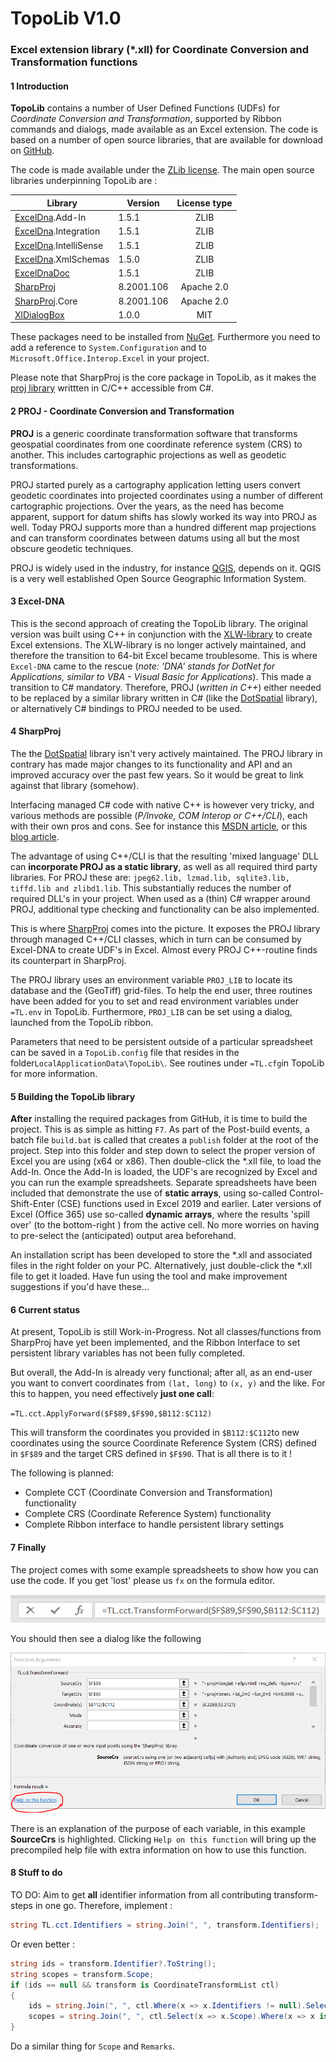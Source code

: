 # TopoLib V1.0

### Excel extension library (*.xll) for Coordinate Conversion and Transformation functions

#### 1	Introduction

**TopoLib** contains a number of User Defined Functions (UDFs) for *Coordinate Conversion and Transformation*, supported by Ribbon commands and dialogs, made available as an Excel extension. The code is based on a number of open source libraries, that are available for download on [GitHub](https://github.com/).

The code is made available under the [ZLib license](License.md).   The  main open source libraries underpinning TopoLib are :

| Library                                                      | Version    | License type |
| ------------------------------------------------------------ | ---------- | :----------: |
| [ExcelDna](https://github.com/Excel-DNA/ExcelDna).Add-In     | 1.5.1      |     ZLIB     |
| [ExcelDna](https://github.com/Excel-DNA/ExcelDna).Integration | 1.5.1      |     ZLIB     |
| [ExcelDna](https://github.com/Excel-DNA/ExcelDna).IntelliSense | 1.5.1      |     ZLIB     |
| [ExcelDna](https://github.com/Excel-DNA/ExcelDna).XmlSchemas | 1.5.0      |     ZLIB     |
| [ExcelDnaDoc](https://github.com/Excel-DNA/ExcelDnaDoc)      | 1.5.1      |     ZLIB     |
| [SharpProj](https://github.com/AmpScm/SharpProj)             | 8.2001.106 |  Apache 2.0  |
| [SharpProj](https://github.com/AmpScm/SharpProj).Core        | 8.2001.106 |  Apache 2.0  |
| [XlDialogBox](https://github.com/Duijndam-Dev/XlDialogBox)   | 1.0.0      |     MIT      |

These packages need to be installed from [NuGet](https://www.nuget.org/).  Furthermore you need to add a reference to `System.Configuration` and to `Microsoft.Office.Interop.Excel` in your project.

Please note that SharpProj is the core package in TopoLib, as it makes the [proj library](https://proj.org/index.html) writtten in C/C++ accessible from C#.

#### 2	PROJ - Coordinate Conversion and Transformation 

**PROJ** is a generic coordinate transformation software that transforms geospatial coordinates from one coordinate reference system (CRS) to another. This includes cartographic projections as well as geodetic transformations.

PROJ started purely as a cartography application letting users convert geodetic coordinates into projected coordinates using a number of different cartographic projections. Over the years, as the need has become apparent, support for datum shifts has slowly worked its way into PROJ as well. Today PROJ supports more than a hundred different map projections and can transform coordinates between datums using all but the most obscure geodetic techniques. 

PROJ is widely used in the industry, for instance [QGIS](https://www.qgis.org/en/site/), depends on it. QGIS is a very well established Open Source Geographic Information System. 

#### 3	Excel-DNA

This is the second approach of creating the TopoLib library. The original version was built using C++ in conjunction with the [XLW-library](https://github.com/xlw/xlw) to create Excel extensions. The XLW-library is no longer actively maintained, and therefore the transition to 64-bit Excel became troublesome. This is where `Excel-DNA`  came to the rescue (*note: 'DNA' stands for DotNet for Applications, similar to VBA - Visual Basic for Applications*). This made a transition to C# mandatory.  Therefore, PROJ (*written in C++*) either needed to be replaced by a similar library written in C# (like the [DotSpatial](https://github.com/DotSpatial/DotSpatial) library),  or alternatively C#  bindings to PROJ needed to be used. 

#### 4	SharpProj

The the [DotSpatial](https://github.com/DotSpatial/DotSpatial) library isn't very actively maintained. The PROJ library in contrary has made major changes to its functionality and API and an improved accuracy over the past few years. So it would be great to link against that library (somehow). 

Interfacing managed C# code with native C++ is however very tricky, and various methods are possible (*P/Invoke, COM Interop or C++/CLI*), each with their own pros and cons. See for instance this [MSDN article](https://social.msdn.microsoft.com/Forums/vstudio/en-US/299da822-5539-4e5b-9ba7-b614e564c9f4/presenting-a-c-library-lib-for-use-in-c-project?forum=vcgeneral), or this [blog article](https://mark-borg.github.io/blog/2017/interop/).  

The advantage of using C++/CLI is that the resulting 'mixed language' DLL can **incorporate PROJ as a static library**, as well as all required third party libraries. For PROJ these are: `jpeg62.lib, lzmad.lib, sqlite3.lib, tiffd.lib and zlibd1.lib`. This substantially reduces the number of required DLL's in your project. When used as a (thin) C# wrapper around PROJ, additional type checking and functionality can be also implemented.

This is where [SharpProj](https://github.com/AmpScm/SharpProj) comes into the picture. It exposes the PROJ library through managed C++/CLI classes, which in turn can be consumed by Excel-DNA to create UDF's in Excel. Almost every  PROJ C++-routine finds its counterpart in SharpProj.

The PROJ library uses an environment variable `PROJ_LIB` to locate its database and the (GeoTiff) grid-files. To help the end user, three routines have been added for you to set and read environment variables under `=TL.env` in TopoLib. Furthermore, `PROJ_LIB`  can be set using a dialog, launched from the TopoLib ribbon.

Parameters that need to be persistent outside of a particular spreadsheet can be saved in a `TopoLib.config` file that resides in the folder`LocalApplicationData\TopoLib\`. See routines under  `=TL.cfg`in TopoLib for more information.

#### 5	Building the TopoLib library

**After** installing the required packages from GitHub, it is time to build the project. This is as simple as hitting `F7`. As part of the Post-build events, a batch file `build.bat` is called that creates a `publish` folder at the root of the project. Step into this folder and step down to select the proper version of Excel you are using (x64 or x86). Then double-click the *.xll file, to load the Add-In. Once the Add-In is loaded, the UDF's are recognized by Excel and you can run the example spreadsheets. Separate spreadsheets have been included that demonstrate the use of **static arrays**, using so-called Control-Shift-Enter (CSE) functions used in Excel 2019 and earlier. Later versions of Excel (Office 365) use so-called **dynamic arrays**, where the results 'spill over' (to the bottom-right ) from the active cell. No more worries on having to pre-select the (anticipated) output area beforehand. 

An installation script has been developed to store the *.xll and associated files in the right folder on your PC. Alternatively, just double-click the *.xll file to get it loaded.  Have fun using the tool and make improvement suggestions if you'd have these...

#### 6	Current status

At present, TopoLib is still Work-in-Progress. Not all classes/functions from SharpProj have yet been implemented, and the Ribbon Interface to set persistent library variables has not been fully completed.

But overall, the Add-In is already very functional; after all, as an end-user you want to convert coordinates from `(lat, long)` to `(x, y)` and the like. For this to happen, you need effectively **just one call**: 

`=TL.cct.ApplyForward($F$89,$F$90,$B112:$C112)` 

This will transform the coordinates you provided in `$B112:$C112`to new coordinates using the source Coordinate Reference System (CRS) defined in `$F$89` and the target CRS defined in `$F$90`. That is all there is to it !

The following is planned:

- Complete CCT (Coordinate Conversion and Transformation) functionality
- Complete CRS (Coordinate Reference System) functionality
- Complete Ribbon interface to handle persistent library settings

#### 7	Finally

The project comes with some example spreadsheets to show how you can use the code. If you get 'lost' please us `fx` on the formula editor.

![image-20211217110658409](Typora/image-20211217110658409.png) 

You should then see a dialog like the following

![image-20211217111622793](Typora/image-20211217111622793.png) 

There is an explanation of the purpose of each variable, in this example **SourceCrs** is highlighted. Clicking `Help on this function` will bring up the precompiled help file with extra information on how to use this function.

#### 8	Stuff to do

TO DO: Aim to get **all** identifier information from all contributing transform-steps in one go. Therefore, implement :

```c#
string TL.cct.Identifiers = string.Join(", ", transform.Identifiers);
```

Or even better :

```C#
string ids = transform.Identifier?.ToString();
string scopes = transform.Scope;
if (ids == null && transform is CoordinateTransformList ctl)
{
	ids = string.Join(", ", ctl.Where(x => x.Identifiers != null).SelectMany(x => x.Identifiers));
    scopes = string.Join(", ", ctl.Select(x => x.Scope).Where(x => x is not null).Distinct());
}
```

Do a similar thing for `Scope` and `Remarks`.
